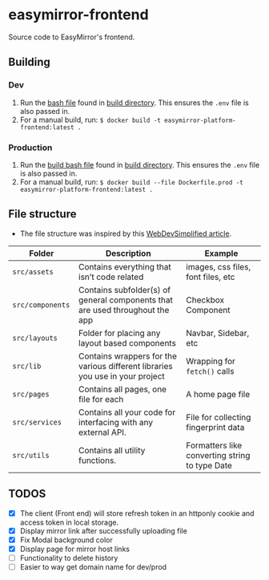 # easymirror-frontend
Source code to EasyMirror's frontend.

## Building
### Dev
1) Run the [bash file](/build/dev_build.sh) found in [build directory](/build/). This ensures the `.env` file is also passed in.
2) For a manual build, run: `$ docker build -t easymirror-platform-frontend:latest .`

### Production
1) Run the [build bash file](/build/prod_build.sh) found in [build directory](/build/). This ensures the `.env` file is also passed in.
2) For a manual build, run: `$ docker build --file Dockerfile.prod -t easymirror-platform-frontend:latest .`

## File structure
- The file structure was inspired by this [WebDevSimplified article](https://blog.webdevsimplified.com/2022-07/react-folder-structure/).

Folder  | Description | Example
------------- | ------------- | -------------
`src/assets ` | Contains everything that isn’t code related | images, css files, font files, etc
`src/components `  | Contains subfolder(s) of general components that are used throughout the app | Checkbox Component
`src/layouts `  | Folder for placing any layout based components | Navbar, Sidebar, etc
`src/lib`  | Contains wrappers for the various different libraries you use in your project | Wrapping for `fetch()` calls
`src/pages `  | Contains all pages, one file for each | A home page file
`src/services `  | Contains all your code for interfacing with any external API. | File for collecting fingerprint data
`src/utils `  | Contains all utility functions. | Formatters like converting string to type Date

## TODOS
- [x] The client (Front end) will store refresh token in an httponly cookie and access token in local storage.
- [x] Display mirror link after successfully uploading file
- [x] Fix Modal background color
- [x] Display page for mirror host links
- [ ] Functionality to delete history
- [ ] Easier to way get domain name for dev/prod